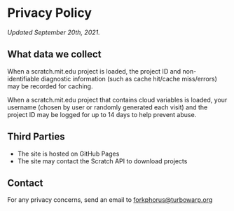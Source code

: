 # Privacy Policy

<!-- UPDATE THIS WHEN MAKING EDITS -->
*Updated September 20th, 2021.*

## What data we collect

When a scratch.mit.edu project is loaded, the project ID and non-identifiable diagnostic information (such as cache hit/cache miss/errors) may be recorded for caching.

When a scratch.mit.edu project that contains cloud variables is loaded, your username (chosen by user or randomly generated each visit) and the project ID may be logged for up to 14 days to help prevent abuse.

## Third Parties

 - The site is hosted on GitHub Pages
 - The site may contact the Scratch API to download projects

## Contact

For any privacy concerns, send an email to forkphorus@turbowarp.org
